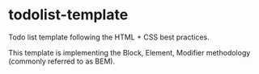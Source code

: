 # todolist-template
Todo list template following the HTML + CSS best practices.

This template is implementing the Block, Element, Modifier methodology (commonly referred to as BEM).

